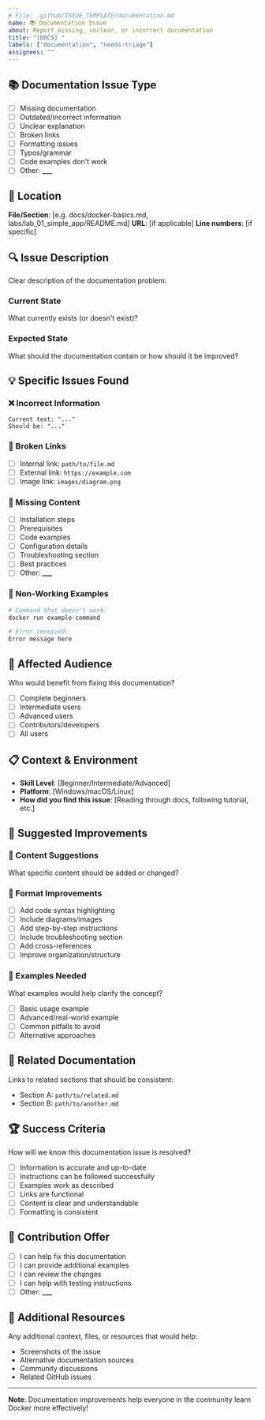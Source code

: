```yaml
---
# File: .github/ISSUE_TEMPLATE/documentation.md
name: 📚 Documentation Issue
about: Report missing, unclear, or incorrect documentation
title: "[DOCS] "
labels: ["documentation", "needs-triage"]
assignees: ""
---
```


## 📚 Documentation Issue Type

- [ ] Missing documentation
- [ ] Outdated/incorrect information
- [ ] Unclear explanation
- [ ] Broken links
- [ ] Formatting issues
- [ ] Typos/grammar
- [ ] Code examples don't work
- [ ] Other: ******\_\_\_******

## 📍 Location

**File/Section**: [e.g. docs/docker-basics.md, labs/lab_01_simple_app/README.md]
**URL**: [if applicable]
**Line numbers**: [if specific]

## 🔍 Issue Description

Clear description of the documentation problem:

### Current State

What currently exists (or doesn't exist)?

### Expected State

What should the documentation contain or how should it be improved?

## 💡 Specific Issues Found

### ❌ Incorrect Information

```
Current text: "..."
Should be: "..."
```

### 🔗 Broken Links

- [ ] Internal link: `path/to/file.md`
- [ ] External link: `https://example.com`
- [ ] Image link: `images/diagram.png`

### 📝 Missing Content

- [ ] Installation steps
- [ ] Prerequisites
- [ ] Code examples
- [ ] Configuration details
- [ ] Troubleshooting section
- [ ] Best practices
- [ ] Other: ******\_\_\_******

### 🧪 Non-Working Examples

```bash
# Command that doesn't work:
docker run example-command

# Error received:
Error message here
```

## 🎯 Affected Audience

Who would benefit from fixing this documentation?

- [ ] Complete beginners
- [ ] Intermediate users
- [ ] Advanced users
- [ ] Contributors/developers
- [ ] All users

## 📋 Context & Environment

- **Skill Level**: [Beginner/Intermediate/Advanced]
- **Platform**: [Windows/macOS/Linux]
- **How did you find this issue**: [Reading through docs, following tutorial, etc.]

## 💭 Suggested Improvements

### 📝 Content Suggestions

What specific content should be added or changed?

### 🎨 Format Improvements

- [ ] Add code syntax highlighting
- [ ] Include diagrams/images
- [ ] Add step-by-step instructions
- [ ] Include troubleshooting section
- [ ] Add cross-references
- [ ] Improve organization/structure

### 📖 Examples Needed

What examples would help clarify the concept?

- [ ] Basic usage example
- [ ] Advanced/real-world example
- [ ] Common pitfalls to avoid
- [ ] Alternative approaches

## 🔄 Related Documentation

Links to related sections that should be consistent:

- Section A: `path/to/related.md`
- Section B: `path/to/another.md`

## 🏆 Success Criteria

How will we know this documentation issue is resolved?

- [ ] Information is accurate and up-to-date
- [ ] Instructions can be followed successfully
- [ ] Examples work as described
- [ ] Links are functional
- [ ] Content is clear and understandable
- [ ] Formatting is consistent

## 🤝 Contribution Offer

- [ ] I can help fix this documentation
- [ ] I can provide additional examples
- [ ] I can review the changes
- [ ] I can help with testing instructions
- [ ] Other: ******\_\_\_******

## 📎 Additional Resources

Any additional context, files, or resources that would help:

- Screenshots of the issue
- Alternative documentation sources
- Community discussions
- Related GitHub issues

---

**Note**: Documentation improvements help everyone in the community learn Docker more effectively!
